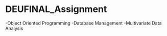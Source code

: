 # DEUFINAL_Assignment

-Object Oriented Programming
-Database Management 
-Multivariate Data Analysis
